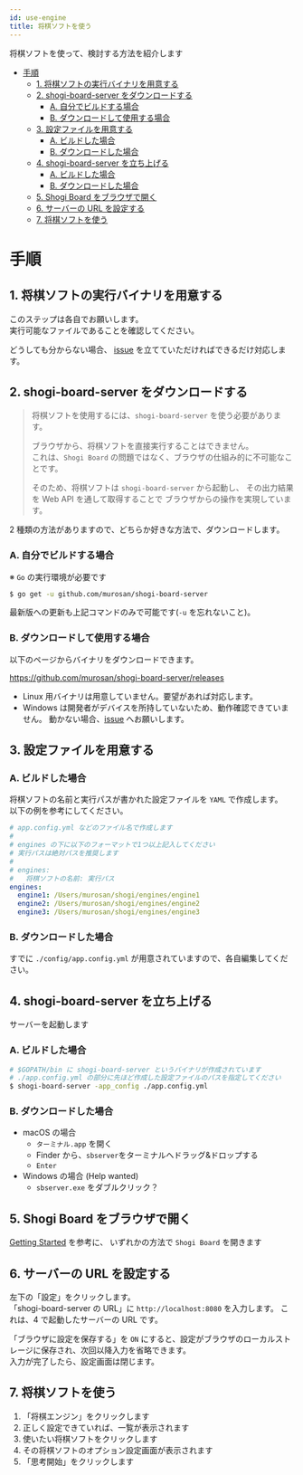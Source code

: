 ```yaml
---
id: use-engine
title: 将棋ソフトを使う
---
```


将棋ソフトを使って、検討する方法を紹介します

- [手順](#%E6%89%8B%E9%A0%86)
  - [1. 将棋ソフトの実行バイナリを用意する](#1-%E5%B0%86%E6%A3%8B%E3%82%BD%E3%83%95%E3%83%88%E3%81%AE%E5%AE%9F%E8%A1%8C%E3%83%90%E3%82%A4%E3%83%8A%E3%83%AA%E3%82%92%E7%94%A8%E6%84%8F%E3%81%99%E3%82%8B)
  - [2. shogi-board-server をダウンロードする](#2-shogi-board-server-%E3%82%92%E3%83%80%E3%82%A6%E3%83%B3%E3%83%AD%E3%83%BC%E3%83%89%E3%81%99%E3%82%8B)
    - [A. 自分でビルドする場合](#A-%E8%87%AA%E5%88%86%E3%81%A7%E3%83%93%E3%83%AB%E3%83%89%E3%81%99%E3%82%8B%E5%A0%B4%E5%90%88)
    - [B. ダウンロードして使用する場合](#B-%E3%83%80%E3%82%A6%E3%83%B3%E3%83%AD%E3%83%BC%E3%83%89%E3%81%97%E3%81%A6%E4%BD%BF%E7%94%A8%E3%81%99%E3%82%8B%E5%A0%B4%E5%90%88)
  - [3. 設定ファイルを用意する](#3-%E8%A8%AD%E5%AE%9A%E3%83%95%E3%82%A1%E3%82%A4%E3%83%AB%E3%82%92%E7%94%A8%E6%84%8F%E3%81%99%E3%82%8B)
    - [A. ビルドした場合](#A-%E3%83%93%E3%83%AB%E3%83%89%E3%81%97%E3%81%9F%E5%A0%B4%E5%90%88)
    - [B. ダウンロードした場合](#B-%E3%83%80%E3%82%A6%E3%83%B3%E3%83%AD%E3%83%BC%E3%83%89%E3%81%97%E3%81%9F%E5%A0%B4%E5%90%88)
  - [4. shogi-board-server を立ち上げる](#4-shogi-board-server-%E3%82%92%E7%AB%8B%E3%81%A1%E4%B8%8A%E3%81%92%E3%82%8B)
    - [A. ビルドした場合](#A-%E3%83%93%E3%83%AB%E3%83%89%E3%81%97%E3%81%9F%E5%A0%B4%E5%90%88-1)
    - [B. ダウンロードした場合](#B-%E3%83%80%E3%82%A6%E3%83%B3%E3%83%AD%E3%83%BC%E3%83%89%E3%81%97%E3%81%9F%E5%A0%B4%E5%90%88-1)
  - [5. Shogi Board をブラウザで開く](#5-Shogi-Board-%E3%82%92%E3%83%96%E3%83%A9%E3%82%A6%E3%82%B6%E3%81%A7%E9%96%8B%E3%81%8F)
  - [6. サーバーの URL を設定する](#6-%E3%82%B5%E3%83%BC%E3%83%90%E3%83%BC%E3%81%AE-URL-%E3%82%92%E8%A8%AD%E5%AE%9A%E3%81%99%E3%82%8B)
  - [7. 将棋ソフトを使う](#7-%E5%B0%86%E6%A3%8B%E3%82%BD%E3%83%95%E3%83%88%E3%82%92%E4%BD%BF%E3%81%86)

# 手順

## 1. 将棋ソフトの実行バイナリを用意する

このステップは各自でお願いします。  
実行可能なファイルであることを確認してください。

どうしても分からない場合、
<u>[issue](https://github.com/murosan/shogi-board/issues)</u>
を立てていただければできるだけ対応します。

## 2. shogi-board-server をダウンロードする

> 将棋ソフトを使用するには、`shogi-board-server` を使う必要があります。
>
> ブラウザから、将棋ソフトを直接実行することはできません。  
> これは、`Shogi Board` の問題ではなく、ブラウザの仕組み的に不可能なことです。
>
> そのため、将棋ソフトは `shogi-board-server` から起動し、
> その出力結果を Web API を通して取得することで
> ブラウザからの操作を実現しています。

2 種類の方法がありますので、どちらか好きな方法で、ダウンロードします。

### A. 自分でビルドする場合

※ `Go` の実行環境が必要です

```sh
$ go get -u github.com/murosan/shogi-board-server
```

最新版への更新も上記コマンドのみで可能です(`-u` を忘れないこと)。

### B. ダウンロードして使用する場合

以下のページからバイナリをダウンロードできます。

<u>https://github.com/murosan/shogi-board-server/releases</u>

- Linux 用バイナリは用意していません。要望があれば対応します。
- Windows は開発者がデバイスを所持していないため、動作確認できていません。
  動かない場合、<u>[issue](https://github.com/murosan/shogi-board/issues)</u> へお願いします。

## 3. 設定ファイルを用意する

### A. ビルドした場合

将棋ソフトの名前と実行パスが書かれた設定ファイルを `YAML` で作成します。  
以下の例を参考にしてください。

```yml
# app.config.yml などのファイル名で作成します
#
# engines の下に以下のフォーマットで1つ以上記入してください
# 実行パスは絶対パスを推奨します
#
# engines:
#   将棋ソフトの名前: 実行パス
engines:
  engine1: /Users/murosan/shogi/engines/engine1
  engine2: /Users/murosan/shogi/engines/engine2
  engine3: /Users/murosan/shogi/engines/engine3
```

### B. ダウンロードした場合

すでに `./config/app.config.yml` が用意されていますので、各自編集してください。

## 4. shogi-board-server を立ち上げる

サーバーを起動します

### A. ビルドした場合

```sh
# $GOPATH/bin に shogi-board-server というバイナリが作成されています
# ./app.config.yml の部分に先ほど作成した設定ファイルのパスを指定してください
$ shogi-board-server -app_config ./app.config.yml
```

### B. ダウンロードした場合

- macOS の場合
  - `ターミナル.app` を開く
  - Finder から、`sbserver`をターミナルへドラッグ&ドロップする
  - `Enter`
- Windows の場合 (Help wanted)
  - `sbserver.exe` をダブルクリック？

## 5. Shogi Board をブラウザで開く

<u>[Getting Started](getting-started)</u> を参考に、
いずれかの方法で `Shogi Board` を開きます

## 6. サーバーの URL を設定する

左下の「設定」をクリックします。  
「shogi-board-server の URL」に `http://localhost:8080` を入力します。
これは、4 で起動したサーバーの URL です。

「ブラウザに設定を保存する」を `ON` にすると、設定がブラウザのローカルストレージに保存され、次回以降入力を省略できます。  
入力が完了したら、設定画面は閉じます。

## 7. 将棋ソフトを使う

1. 「将棋エンジン」をクリックします
2. 正しく設定できていれば、一覧が表示されます
3. 使いたい将棋ソフトをクリックします
4. その将棋ソフトのオプション設定画面が表示されます
5. 「思考開始」をクリックします
